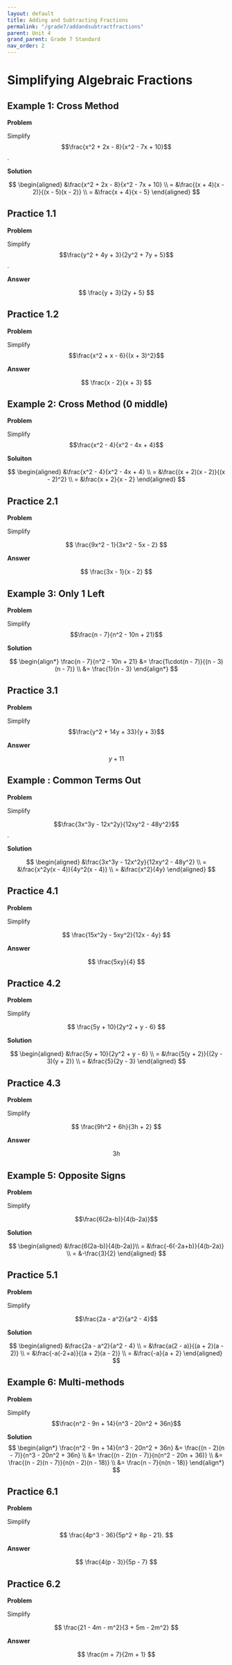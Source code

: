 ```yaml
---
layout: default
title: Adding and Subtracting Fractions
permalink: "/grade7/addandsubtractfractions"
parent: Unit 4
grand_parent: Grade 7 Standard
nav_order: 2
---
```


# Simplifying Algebraic Fractions

## Example 1: Cross Method

**Problem**

Simplify 
$$\frac{x^2 + 2x - 8}{x^2 - 7x + 10}$$.

**Solution**

$$
\begin{aligned}
&\frac{x^2 + 2x - 8}{x^2 - 7x + 10} \\
= &\frac{(x + 4)(x - 2)}{(x - 5)(x - 2)} \\
= &\frac{x + 4}{x - 5}
\end{aligned}
$$

## Practice 1.1

**Problem**

Simplify $$\frac{y^2 + 4y + 3}{2y^2 + 7y + 5}$$.

**Answer**

$$
\frac{y + 3}{2y + 5}
$$




## Practice 1.2

**Problem**

Simplify $$\frac{x^2 + x - 6}{(x + 3)^2}$$

**Answer**

$$
\frac{x - 2}{x + 3}
$$

## Example 2: Cross Method (0 middle)

**Problem**

Simplify $$\frac{x^2 - 4}{x^2 - 4x + 4}$$

**Soluiton**

$$
\begin{aligned}
&\frac{x^2 - 4}{x^2 - 4x + 4} \\
= &\frac{(x + 2)(x - 2)}{(x - 2)^2} \\
= &\frac{x + 2}{x - 2}
\end{aligned}
$$

## Practice 2.1

**Problem**

Simplify

$$
\frac{9x^2 - 1}{3x^2 - 5x - 2}
$$

**Answer**

$$
\frac{3x - 1}{x - 2}
$$

## Example 3: Only 1 Left

**Problem**

Simplify $$\frac{n - 7}{n^2 - 10n + 21}$$

**Solution**

$$
\begin{align*}
\frac{n - 7}{n^2 - 10n + 21} &= \frac{1\cdot(n - 7)}{(n - 3)(n - 7)} \\
&= \frac{1}{n - 3}
\end{align*}
$$

## Practice 3.1

**Problem**

Simplify $$\frac{y^2 + 14y + 33}{y + 3}$$

**Answer**

$$ y+11$$

## Example : Common Terms Out

**Problem**

Simplify 

$$\frac{3x^3y - 12x^2y}{12xy^2 - 48y^2}$$.

**Solution**

$$
\begin{aligned}
&\frac{3x^3y - 12x^2y}{12xy^2 - 48y^2} \\
= &\frac{x^2y(x - 4)}{4y^2(x - 4)} \\
= &\frac{x^2}{4y}
\end{aligned}
$$

## Practice 4.1

**Problem**

Simplify

$$
\frac{15x^2y - 5xy^2}{12x - 4y}
$$

**Answer**

$$ \frac{5xy}{4} $$


## Practice 4.2

**Problem**

Simplify 

$$
\frac{5y + 10}{2y^2 + y - 6}
$$

**Solution**

$$
\begin{aligned}
&\frac{5y + 10}{2y^2 + y - 6} \\
= &\frac{5(y + 2)}{(2y - 3)(y + 2)} \\
= &\frac{5}{2y - 3}
\end{aligned}
$$

## Practice 4.3

**Problem**

Simplify

$$
\frac{9h^2 + 6h}{3h + 2}
$$

**Answer**

$$3h$$

## Example 5: Opposite Signs

**Problem**

Simplify 

$$\frac{6(2a-b)}{4(b-2a)}$$

**Solution**

$$
\begin{aligned}
&\frac{6(2a-b)}{4(b-2a)}\\
= &\frac{-6(-2a+b)}{4(b-2a)} \\
= &-\frac{3}{2}
\end{aligned}
$$


## Practice 5.1

**Problem**

Simplify 

$$\frac{2a - a^2}{a^2 - 4}$$

**Solution**

$$
\begin{aligned}
&\frac{2a - a^2}{a^2 - 4} \\
= &\frac{a(2 - a)}{(a + 2)(a - 2)} \\
= &\frac{-a(-2+a)}{(a + 2)(a - 2)} \\
= &\frac{-a}{a + 2}
\end{aligned}
$$

## Example 6: Multi-methods

**Problem**

Simplify $$\frac{n^2 - 9n + 14}{n^3 - 20n^2 + 36n}$$

**Solution**
$$
\begin{align*}
\frac{n^2 - 9n + 14}{n^3 - 20n^2 + 36n} &= \frac{(n - 2)(n - 7)}{n^3 - 20n^2 + 36n} \\
&= \frac{(n - 2)(n - 7)}{n(n^2 - 20n + 36)} \\
&= \frac{(n - 2)(n - 7)}{n(n - 2)(n - 18)} \\
&= \frac{n - 7}{n(n - 18)}
\end{align*}
$$

## Practice 6.1

**Problem**

Simplify

$$
\frac{4p^3 - 36}{5p^2 + 8p - 21}.
$$

**Answer**

$$
\frac{4(p - 3)}{5p - 7}
$$



## Practice 6.2

**Problem**

Simplify 

$$
\frac{21 - 4m - m^2}{3 + 5m - 2m^2}
$$

**Answer**

$$
\frac{m + 7}{2m + 1}
$$
<!--stackedit_data:
eyJoaXN0b3J5IjpbLTEwMzk5Mjc1NjcsMTI3OTE1MjAwN119
-->
